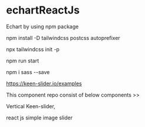 # echartReactJs

Echart by using npm package

<!-- command to install tailwind css -->

npm install -D tailwindcss postcss autoprefixer

npx tailwindcss init -p

npm run start


<!-- command to install sass into react js app-->
npm i sass --save

<!-- keen-slider types -->
https://keen-slider.io/examples



This component repo consist of below components >> 

Vertical Keen-slider, 

react js simple image slider
